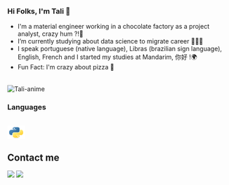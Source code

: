 ### Hi Folks, I'm Tali 👋

 
 - I'm a material engineer working in a chocolate factory as a project analyst, crazy hum ?!🍫
 - I’m currently studying about data science to migrate career 👩🏼‍💻
 - I speak portuguese (native language), Libras (brazilian sign language), English, French and I started my studies at Mandarim, 你好 !🌍
 - Fun Fact: I'm crazy about pizza 🥴
 
 <div style="display: inline_block"><br>
  <img align="center" height="150" width="150" alt="Tali-anime" src="https://i.picasion.com/pic92/77976f886d251d95e946c8f40f658fcd.gif">
</div>

### Languages
<div style="display: inline_block"><br>
  <img align="center" alt="Rafa-Python" height="30" width="40" src="https://raw.githubusercontent.com/devicons/devicon/master/icons/python/python-original.svg">
</div>

## Contact me

<div> 
  <a href = "mailto:cgstalita@gmail.com"><img src="https://img.shields.io/badge/Gmail-D14836?style=for-the-badge&logo=gmail&logoColor=white" target="_blank"></a>
  <a href="https://www.linkedin.com/in/talitacavalcantigs/" target="_blank"><img src="https://img.shields.io/badge/-LinkedIn-%230077B5?style=for-the-badge&logo=linkedin&logoColor=white" target="_blank"></a> 
 
</div>

